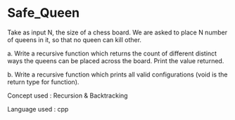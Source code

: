 # Safe_Queen
Take as input N, the size of a chess board. We are asked to place N number of queens in it, so that no queen can kill other.

a. Write a recursive function which returns the count of different distinct ways the queens can be placed across the board. Print the value returned.

b. Write a recursive function which prints all valid configurations (void is the return type for function).

Concept used : Recursion & Backtracking

Language used : cpp
